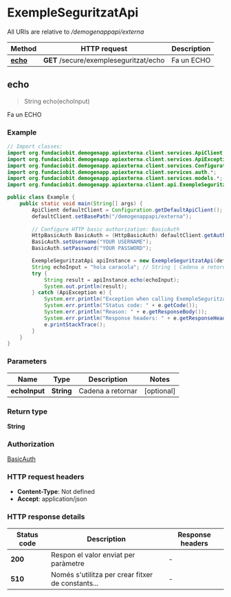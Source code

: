 # ExempleSeguritzatApi

All URIs are relative to */demogenappapi/externa*

| Method | HTTP request | Description |
|------------- | ------------- | -------------|
| [**echo**](ExempleSeguritzatApi.md#echo) | **GET** /secure/exempleseguritzat/echo | Fa un ECHO |



## echo

> String echo(echoInput)

Fa un ECHO

### Example

```java
// Import classes:
import org.fundaciobit.demogenapp.apiexterna.client.services.ApiClient;
import org.fundaciobit.demogenapp.apiexterna.client.services.ApiException;
import org.fundaciobit.demogenapp.apiexterna.client.services.Configuration;
import org.fundaciobit.demogenapp.apiexterna.client.services.auth.*;
import org.fundaciobit.demogenapp.apiexterna.client.services.models.*;
import org.fundaciobit.demogenapp.apiexterna.client.api.ExempleSeguritzatApi;

public class Example {
    public static void main(String[] args) {
        ApiClient defaultClient = Configuration.getDefaultApiClient();
        defaultClient.setBasePath("/demogenappapi/externa");
        
        // Configure HTTP basic authorization: BasicAuth
        HttpBasicAuth BasicAuth = (HttpBasicAuth) defaultClient.getAuthentication("BasicAuth");
        BasicAuth.setUsername("YOUR USERNAME");
        BasicAuth.setPassword("YOUR PASSWORD");

        ExempleSeguritzatApi apiInstance = new ExempleSeguritzatApi(defaultClient);
        String echoInput = "hola caracola"; // String | Cadena a retornar
        try {
            String result = apiInstance.echo(echoInput);
            System.out.println(result);
        } catch (ApiException e) {
            System.err.println("Exception when calling ExempleSeguritzatApi#echo");
            System.err.println("Status code: " + e.getCode());
            System.err.println("Reason: " + e.getResponseBody());
            System.err.println("Response headers: " + e.getResponseHeaders());
            e.printStackTrace();
        }
    }
}
```

### Parameters


| Name | Type | Description  | Notes |
|------------- | ------------- | ------------- | -------------|
| **echoInput** | **String**| Cadena a retornar | [optional] |

### Return type

**String**

### Authorization

[BasicAuth](../README.md#BasicAuth)

### HTTP request headers

- **Content-Type**: Not defined
- **Accept**: application/json


### HTTP response details
| Status code | Description | Response headers |
|-------------|-------------|------------------|
| **200** | Respon el valor enviat per paràmetre |  -  |
| **510** | Només s&#39;utilitza per crear fitxer de constants... |  -  |

